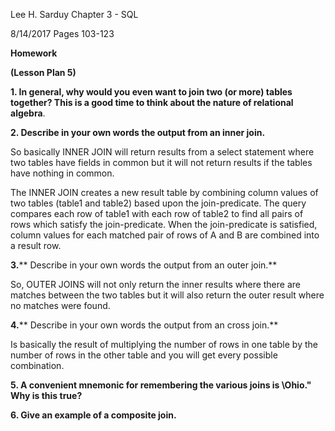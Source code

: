 Lee H. Sarduy                                                                                                                                               Chapter 3 - SQL

8/14/2017                                                                                                                                                    Pages 103-123

**Homework**

**(Lesson Plan 5)**

**1. In general, why would you even want to join two (or more) tables together? This is a good time to think about the nature of relational algebra**.

**2. Describe in your own words the output from an inner join.**

So basically INNER JOIN will return results from a select statement where two tables have fields in common but it will not return results if the tables have nothing in common.

The INNER JOIN creates a new result table by combining column values of two tables (table1 and table2) based upon the join-predicate. The query compares each row of table1 with each row of table2 to find all pairs of rows which satisfy the join-predicate. When the join-predicate is satisfied, column values for each matched pair of rows of A and B are combined into a result row.

**3.**** Describe in your own words the output from an outer join.**

So, OUTER JOINS will not only return the inner results where there are matches between the two tables but it will also return the outer result where no matches were found.

**4.**** Describe in your own words the output from an cross join.**

Is basically the result of multiplying the number of rows in one table by the number of rows in the other table and you will get every possible combination.

**5. A convenient mnemonic for remembering the various joins is \Ohio.&quot; Why is this true?**

**6. Give an example of a composite join.**